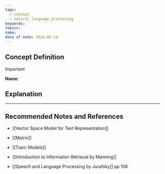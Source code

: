 ```yaml
---
tags:
  - concept
  - natural_language_processing
keywords: 
topics: 
name: 
date of note: 2024-05-12
---
```


## Concept Definition

>[!important]
>**Name**: 



## Explanation





-----------
##  Recommended Notes and References

- [[Vector Space Model for Text Representation]]
- [[Matrix]]
- [[Topic Models]]


- [[Introduction to Information Retrieval by Manning]]
- [[Speech and Language Processing by Jurafsky]] pp 106